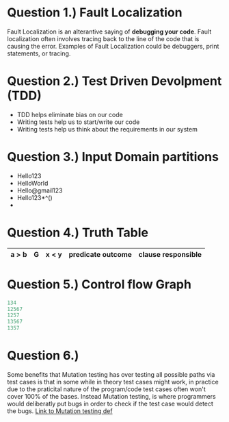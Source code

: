 # Question 1.) Fault Localization
Fault Localization is an alterantive saying of **debugging your code**. Fault localization often involves tracing back
to the line of the code that is causing the error. Examples of Fault Localization could be debuggers, print statements, or tracing.

# Question 2.) Test Driven Devolpment (TDD)
- TDD helps eliminate bias on our code
- Writing tests help us to start/write our code
- Writing tests help us think about the requirements in our system

# Question 3.) Input Domain partitions
- Hello123
- HelloWorld
- Hello@gmail123
- Hello123*^()
- 



# Question 4.) Truth Table
| a > b | G | x < y | predicate outcome | clause responsible |
| ----- | - | ----- | ----------------- | ------------------ |

# Question 5.) Control flow Graph
```java
134
12567
1257
13567
1357
```

# Question 6.)
Some benefits that Mutation testing has over testing all possible paths via test cases is that 
in some while in theory test cases might work, in practice due to the praticital nature of the program/code
test cases often won't cover 100% of the bases. Instead Mutation testing, is where programmers would deliberatly
put bugs in order to check if the test case would detect the bugs.
[Link to Mutation testing def](https://cs2113-f24.github.io/j/software_testing)
